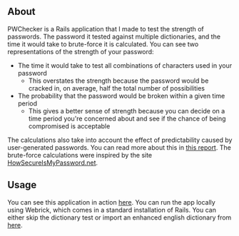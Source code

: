 About
-----

PWChecker is a Rails application that I made to test the strength of passwords. The password it tested against multiple dictionaries, and the time it would take to brute-force it is calculated. You can see two representations of the strength of your password:

- The time it would take to test all combinations of characters used in your password
	* This overstates the strength because the password would be cracked in, on average, half the total number of possibilities
- The probability that the password would be broken within a given time period
	* This gives a better sense of strength because you can decide on a time period you're concerned about and see if the chance of being compromised is acceptable
	
The calculations also take into account the effect of predictability caused by user-generated passwords. You can read more about this in [this report][1]. The brute-force calculations were inspired by the site [HowSecureIsMyPassword.net][4].

Usage
-----

You can see this application in action [here][2]. You can run the app locally using Webrick, which comes in a standard installation of Rails. You can either skip the dictionary test or import an enhanced english dictionary from [here][3].

[1]: http://csrc.nist.gov/publications/nistpubs/800-63/SP800-63V1_0_2.pdf
[2]: http://pwchecker.mattwean.com
[3]: http://mattwean.squarespace.com/storage/files/en_dicts.csv
[4]: http://howsecureismypassword.net